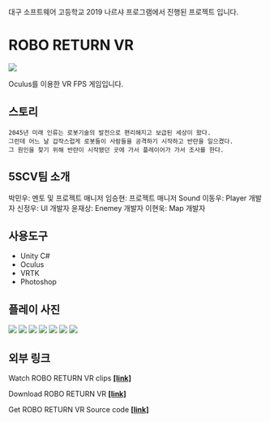 대구 소프트웨어 고등학교 2019 나르샤 프로그램에서 진행된 프로젝트 입니다.

# ROBO RETURN VR
<img src="https://raw.githubusercontent.com/NameLoki/Narsha2/master/Image/logo.png"/>

Oculus를 이용한 VR FPS 게임입니다.
## 스토리 
```
2045년 미래 인류는 로봇기술의 발전으로 편리해지고 보급된 세상이 왔다. 
그런데 어느 날 갑작스럽게 로봇들이 사람들을 공격하기 시작하고 반란을 일으켰다. 
그 원인을 찾기 위해 반란이 시작됐던 곳에 가서 플레이어가 가서 조사를 한다.
```
## 5SCV팀 소개
박민우: 멘토 및 프로젝트 매니저
임승현: 프로젝트 매니저 Sound
이동우: Player 개발자
신정우: UI 개발자
윤재상: Enemey 개발자
이현욱: Map 개발자
## 사용도구
* Unity C#
* Oculus
* VRTK
* Photoshop
## 플레이 사진
<img src="https://github.com/NameLoki/Narsha2/blob/master/Image/stageSelect.png">
<img src="https://github.com/NameLoki/Narsha2/blob/master/Image/weaponSelect.jpg">
<img src="https://github.com/NameLoki/Narsha2/blob/master/Image/play2.jpg">
<img src="https://github.com/NameLoki/Narsha2/blob/master/Image/play4.png">
<img src="https://github.com/NameLoki/Narsha2/blob/master/Image/hit.jpg">
<img src="https://github.com/NameLoki/Narsha2/blob/master/Image/play1.png">
<img src="https://github.com/NameLoki/Narsha2/blob/master/Image/play3.png">

## 외부 링크
Watch ROBO RETURN VR clips [**[link]**](https://www.youtube.com/playlist?list=PLy-huO7U_CmB2dbpGq-EPtoQjE3GegPMP)

Download ROBO RETURN VR [**[link]**](https://github.com/NameLoki/ROBO_RETURN_VR/releases)

Get ROBO RETURN VR Source code [**[link]**](https://drive.google.com/drive/folders/1BcdMbhLFxOYqddPFiZI9UaEhJj31xKLK?usp=sharing)
